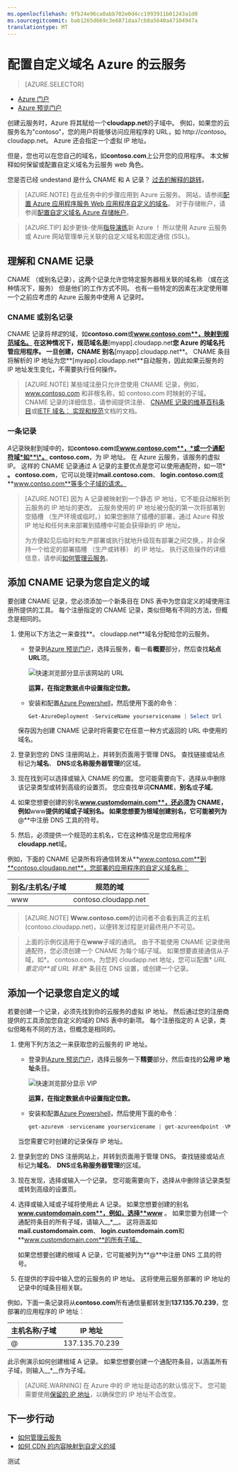 ```yaml
---
ms.openlocfilehash: 9fb24e96ca0abb702e0d4cc1993911b01243a1d0
ms.sourcegitcommit: bab1265d669c3e6871daa7cb8a5640a47104947a
translationtype: MT
---
```

<properties
    pageTitle="在云服务中配置自定义域名"
    description="了解如何通过配置 DNS 设置公开 Azure 应用程序或自定义的域上的数据。"
    services="cloud-services"
    documentationCenter=".net"
    authors="Thraka"
    manager="timlt"
    editor=""/>

<tags
    ms.service="cloud-services"
    ms.workload="tbd"
    ms.tgt_pltfrm="na"
    ms.devlang="na"
    ms.topic="article"
    ms.date="06/29/2015"
    ms.author="adegeo"/>

# 配置自定义域名 Azure 的云服务

> [AZURE.SELECTOR]
- [Azure 门户](cloud-services-custom-domain-name.md)
- [Azure 预览门户](cloud-services-custom-domain-name-portal.md)

创建云服务时，Azure 将其赋给一个**cloudapp.net**的子域中。 例如，如果您的云服务名为"contoso"，您的用户将能够访问应用程序的 URL，如 http://*contoso*。 cloudapp.net。 Azure 还会指定一个虚拟 IP 地址。

但是，您也可以在您自己的域名，如**contoso.com**上公开您的应用程序。 本文解释如何保留或配置自定义域名为云服务 web 角色。

您是否已经 undestand 是什么 CNAME 和 A 记录？ [过去的解释的跳转](#add-a-cname-record-for-your-custom-domain)。

> [AZURE.NOTE]
> 在此任务中的步骤应用到 Azure 云服务。 网站，请参阅[配置 Azure 应用程序服务 Web 应用程序自定义的域名](../app-service-web/web-sites-custom-domain-name.md)。 对于存储帐户，请参阅[配置自定义域名 Azure 存储帐户](../storage/storage-custom-domain-name.md)。

<p/>

> [AZURE.TIP]
> 起步更快-使用[指导演练](http://support.microsoft.com/kb/2990804)新 Azure ！  所以使用 Azure 云服务或 Azure 网站管理单元关联的自定义域名和固定通信 (SSL)。

## 理解和 CNAME 记录

CNAME （或别名记录），这两个记录允许您特定服务器相关联的域名称 （或在这种情况下，服务） 但是他们的工作方式不同。 也有一些特定的因素在决定使用哪一个之前应考虑的 Azure 云服务中使用 A 记录时。

### CNAME 或别名记录

CNAME 记录将*特定*的域，如**contoso.com**或**www.contoso.com**，映射到规范域名。 在这种情况下，规范域名是**[myapp].cloudapp.net**您 Azure 的域名托管应用程序。 一旦创建，CNAME 别名**[myapp].cloudapp.net**。 CNAME 条目将解析的 IP 地址为您**[myapp].cloudapp.net**自动服务，因此如果云服务的 IP 地址发生变化，不需要执行任何操作。

> [AZURE.NOTE]
> 某些域注册只允许您使用 CNAME 记录，例如，www.contoso.com 和非根名称，如 contoso.com 时映射的子域。 CNAME 记录的详细信息，请参阅提供注册、 [CNAME 记录的维基百科条目](http://en.wikipedia.org/wiki/CNAME_record)或[IETF 域名︰ 实现和规范](http://tools.ietf.org/html/rfc1035)文档的文档。

### 一条记录

*A*记录映射到域中的，如**contoso.com**或**www.contoso.com**，*或一个通配符域*如**\*。 contoso.com**，为 IP 地址。 在 Azure 云服务，该服务的虚拟 IP。 这样的 CNAME 记录通过 A 记录的主要优点是您可以使用通配符，如一项\* **。 contoso.com**，它可以处理对**mail.contoso.com**、 **login.contoso.com**或**www.contso.com**等多个子域的请求。

> [AZURE.NOTE]
> 因为 A 记录被映射到一个静态 IP 地址，它不能自动解析到云服务的 IP 地址的更改。 云服务使用的 IP 地址被分配的第一次将部署到空插槽 （生产环境或临时。）如果您删除了插槽的部署，通过 Azure 释放 IP 地址和任何未来部署到插槽中可能会获得新的 IP 地址。
>
> 为方便起见后临时和生产部署或执行就地升级现有部署之间交换,，并会保持一个给定的部署插槽 （生产或转移） 的 IP 地址。 执行这些操作的详细信息，请参阅[如何管理云服务](cloud-services-how-to-manage.md)。


## 添加 CNAME 记录为您自定义的域

要创建 CNAME 记录，您必须添加一个新条目在 DNS 表中为您自定义的域使用注册所提供的工具。 每个注册指定的 CNAME 记录，类似但略有不同的方法，但概念是相同的。

1. 使用以下方法之一来查找**。 cloudapp.net**域名分配给您的云服务。

    * 登录到[Azure 预览门户]，选择云服务，看一看**概要**部分，然后查找**站点 URL**项。

        ![快速浏览部分显示该网站的 URL][csurl]
            
        **运算，在指定数据点中设置指定位数。**
  
    * 安装和配置[Azure Powershell](../install-configure-powershell.md)，然后使用下面的命令︰

        ```powershell
        Get-AzureDeployment -ServiceName yourservicename | Select Url
        ```
    
    保存因为创建 CNAME 记录时将需要它在任意一种方式返回的 URL 中使用的域名。

1.  登录到您的 DNS 注册网站上，并转到页面用于管理 DNS。 查找链接或站点标记为**域名**、 **DNS**或**名称服务器管理**的区域。

2.  现在找到可以选择或输入 CNAME 的位置。 您可能需要向下，选择从中删除该记录类型或转到高级的设置页。 您应查找单词**CNAME**，**别名**或**子域**。

3.  如果您想要创建的别名**www.customdomain.com**，还必须为 CNAME，例如**www**提供的域或子域别名。 如果您想要为根域创建别名，它可能被列为**@**中注册 DNS 工具的符号。

4. 然后，必须提供一个规范的主机名，它在这种情况是您应用程序**cloudapp.net**域。

例如，下面的 CNAME 记录所有将通信转发从**www.contoso.com**到**contoso.cloudapp.net**，您部署的应用程序的自定义域名称︰

| 别名/主机名/子域 | 规范的域     |
| ------------------------- | -------------------- |
| www                       | contoso.cloudapp.net |

> [AZURE.NOTE]
**Www.contoso.com**的访问者不会看到真正的主机 (contoso.cloudapp.net)，以便转发过程是对最终用户不可见。

> 上面的示例仅适用于在**www**子域的通讯。 由于不能使用 CNAME 记录使用通配符，您必须创建一个 CNAME 为每个域/子域。 如果想要直接通信从子域，如*。 contoso.com，为您的 cloudapp.net 地址，您可以配置* *URL 重定向**或* *URL 转发** 条目在 DNS 设置，或创建一个记录。


## 添加一个记录您自定义的域

若要创建一个记录，必须先找到你的云服务的虚拟 IP 地址。 然后通过您的注册商提供的工具添加您自定义的域的 DNS 表中的新项。 每个注册指定的 A 记录，类似但略有不同的方法，但概念是相同的。

1. 使用下列方法之一来获取您的云服务的 IP 地址。

    * 登录到[Azure 预览门户]，选择云服务一下**精要**部分，然后查找的**公用 IP 地址**条目。

        ![快速浏览部分显示 VIP][vip]

        **运算，在指定数据点中设置指定位数。**

    * 安装和配置[Azure Powershell](../install-configure-powershell.md)，然后使用下面的命令︰

        ```powershell
        get-azurevm -servicename yourservicename | get-azureendpoint -VM {$_.VM} | select Vip
        ```
    
    当您需要它时创建的记录保存 IP 地址。

1.  登录到您的 DNS 注册网站上，并转到页面用于管理 DNS。 查找链接或站点标记为**域名**、 **DNS**或**名称服务器管理**的区域。

2.  现在发现，选择或输入一个记录。 您可能需要向下，选择从中删除该记录类型或转到高级的设置页。

3. 选择或输入域或子域将使用此 A 记录。 如果您想要创建的别名**www.customdomain.com**，例如，选择**www** 。 如果您要为创建一个通配符条目的所有子域，请输入__*__。 这将涵盖如**mail.customdomain.com**、 **login.customdomain.com**和**www.customdomain.com**的所有子域。

    如果您想要创建的根域 A 记录，它可能被列为**@**中注册 DNS 工具的符号。

4. 在提供的字段中输入您的云服务的 IP 地址。 这将使用云服务部署的 IP 地址的记录中的域条目相关联。

例如，下面一条记录将从**contoso.com**所有通信量都转发到**137.135.70.239**，您部署的应用程序的 IP 地址︰

| 主机名称/子域 | IP 地址     |
| ------------------- | -------------- |
| @                   | 137.135.70.239 |


此示例演示如何创建根域 A 记录。 如果您想要创建一个通配符条目，以涵盖所有子域，则输入__*__作为子域。

>[AZURE.WARNING]
>在 Azure 中的 IP 地址是动态的默认情况下。 您可能需要使用[保留的 IP 地址](..\virtual-network\virtual-networks-reserved-public-ip.md)，以确保您的 IP 地址不会改变。

## 下一步行动

-   [如何管理云服务](cloud-services-how-to-manage.md)
-   [如何 CDN 的内容映射到自定义的域](http://msdn.microsoft.com/library/windowsazure/gg680307.aspx)

[显示自定义的域上的应用程序]: #access-app
[为您自定义的域添加 CNAME 记录]: #add-cname
[公开您自定义的域上的数据]: #access-data
[VIP 调换]: http://msdn.microsoft.com/library/ee517253.aspx
[创建将该子域与存储帐户相关联的 CNAME 记录]: #create-cname
[Azure 预览门户]: https://portal.azure.com
[vip]: ./media/cloud-services-custom-domain-name-portal/csvip.png
[csurl]: ./media/cloud-services-custom-domain-name-portal/csurl.png
 
测试
